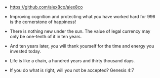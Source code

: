 - https://github.com/alex8co/alex8co

- Improving cognition and protecting what you have worked hard for 996 is the cornerstone of happiness!
- There is nothing new under the sun. The value of legal currency may only be one-tenth of it in ten years.
- And ten years later, you will thank yourself for the time and energy you invested today. 
- Life is like a chain, a hundred years and thirty thousand days. 
- If you do what is right, will you not be accepted? Genesis 4:7